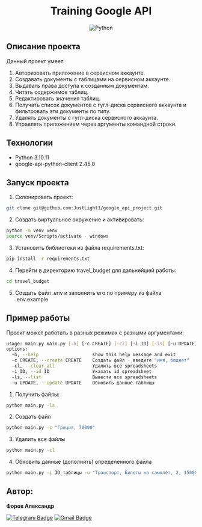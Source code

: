 <div align=center>
    
# Training Google API

![Python](https://img.shields.io/badge/python-3670A0?style=for-the-badge&logo=python&logoColor=ffdd54)

</div>

## Описание проекта

Данный проект умеет:

1. Авторизовать приложение в сервисном аккаунте.
2. Создавать документы с таблицами на сервисном аккаунте.
3. Выдавать права доступа к созданным документам.
4. Читать содержимое таблиц.
5. Редактировать значения таблиц.
6. Получать список документов с гугл-диска сервисного аккаунта и фильтровать эти документы по типу.
7. Удалять документы с гугл-диска сервисного аккаунта.
8. Управлять приложением через аргументы командной строки.

## Технологии

- Python 3.10.11
- google-api-python-client 2.45.0

## Запуск проекта

1. Cклонировать проект:

```bash
git clone git@github.com:JustLight1/google_api_project.git
```

2. Создать виртуальное окружение и активировать:

```bash
python -m venv venv
source venv/Scripts/activate - windows
```

3. Установить библиотеки из файла requirements.txt:

```bash
pip install -r requirements.txt
```

4. Перейти в директорию travel_budget для дальнейшей работы:

```bash
cd travel_budget
```

5. Создать файл .env и заполнить его по примеру из файла .env.example

## Пример работы

Проект может работать в разных режимах с разными аргументами:

```bash
usage: main.py main.py [-h] [-c CREATE] [-cl] [-i ID] [-ls] [-u UPDATE]
options:
  -h, --help                    show this help message and exit
  -c CREATE, --create CREATE    Создать файл - введите "имя, бюджет"
  -cl, --clear_all              Удалить все spreadsheets
  -i ID, --id ID                Указать id spreadsheet
  -ls, --list                   Вывести все spreadsheets
  -u UPDATE, --update UPDATE    Обновить данные таблицы
```

1. Получить файлы:

```bash
python main.py -ls
```

2. Создать файл

```bash
python main.py -c "Греция, 70000"
```

3. Удалить все файлы

```bash
python main.py -cl
```

4. Обновить данные (дополнить) определенного файла

```bash
python main.py -i ID_таблицы -u "Транспорт, Билеты на самолёт, 2, 15000, =2*15000"
```

## Автор:

**Форов Александр**

[![Telegram Badge](https://img.shields.io/badge/-Light_88-blue?style=social&logo=telegram&link=https://t.me/Light_88)](https://t.me/Light_88) [![Gmail Badge](https://img.shields.io/badge/forov.py@gmail.com-c14438?style=flat&logo=Gmail&logoColor=white&link=mailto:forov.py@gmail.com)](mailto:forov.py@gmail.com)
